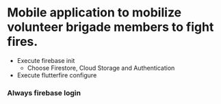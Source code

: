 # Mobile application to mobilize volunteer brigade members to fight fires.

- Execute firebase init
    - Choose Firestore, Cloud Storage and Authentication
- Execute flutterfire configure


### Always firebase login